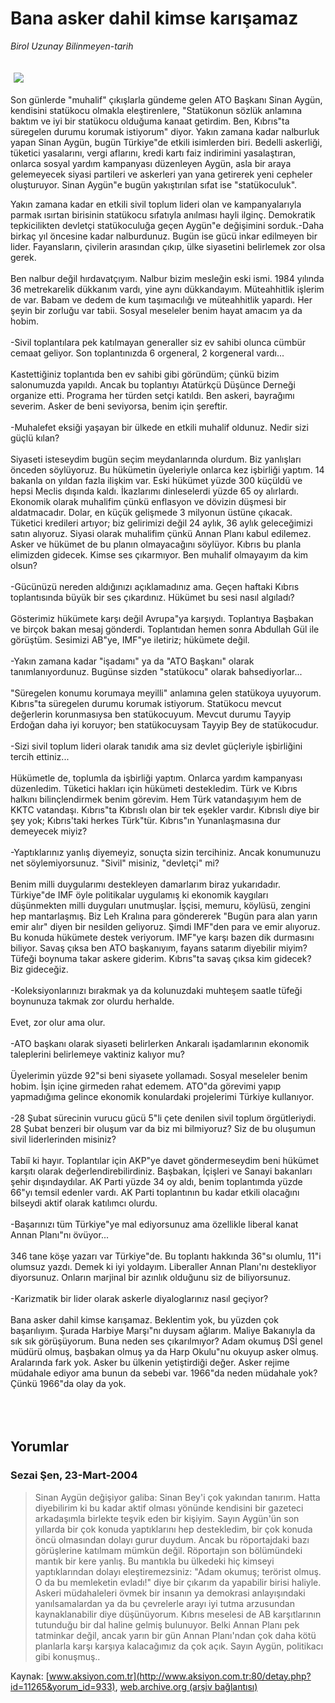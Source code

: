 # Bana asker dahil kimse karışamaz

*Birol Uzunay Bilinmeyen-tarih*

<div>
 <font>
  <img border="0" height="1" src="/web/20050121180534im_/http://www.aksiyon.com.tr/images/blank.gif"/>
 </font>
 <font class="content">
  <p>
   <img border="0" hspace="5" src="http://web.archive.org/web/20050121180534im_/http://www.aksiyon.com.tr/resim/484/26.jpg" vspace="5"/>
  </p>
 </font>
 <font class="content">
  Son günlerde "muhalif"  çıkışlarla gündeme gelen ATO Başkanı Sinan Aygün, kendisini statükocu olmakla eleştirenlere, "Statükonun sözlük anlamına baktım ve iyi bir statükocu olduğuma kanaat getirdim. Ben, Kıbrıs"ta süregelen durumu korumak istiyorum" diyor. Yakın zamana kadar nalburluk yapan Sinan Aygün, bugün Türkiye"de etkili isimlerden biri. Bedelli askerliği, tüketici yasalarını, vergi aflarını, kredi kartı faiz indirimini yasalaştıran, onlarca sosyal yardım kampanyası düzenleyen Aygün, asla bir araya gelemeyecek siyasi partileri ve askerleri yan yana getirerek yeni cepheler oluşturuyor. Sinan Aygün"e bugün yakıştırılan sıfat ise "statükoculuk".
 </font>
 <br/>
 <p>
  <font class="content">
   Yakın zamana kadar en etkili sivil toplum lideri olan ve kampanyalarıyla parmak ısırtan birisinin statükocu sıfatıyla anılması hayli ilginç. Demokratik tepkicilikten devletçi statükoculuğa geçen Aygün"e değişimini sorduk.-Daha birkaç yıl öncesine kadar nalburdunuz. Bugün ise gücü inkar edilmeyen bir lider. Fayansların, çivilerin arasından çıkıp, ülke siyasetini belirlemek zor olsa gerek.
   <br>
    <br>
     Ben nalbur değil hırdavatçıyım. Nalbur bizim mesleğin eski ismi. 1984 yılında 36 metrekarelik dükkanım vardı, yine aynı dükkandayım. Müteahhitlik işlerim de var. Babam ve dedem de kum taşımacılığı ve müteahhitlik yapardı. Her şeyin bir zorluğu var tabii. Sosyal meseleler benim hayat amacım ya da hobim.
     <br>
      <br>
       -Sivil toplantılara pek katılmayan generaller siz ev sahibi olunca cümbür cemaat geliyor. Son toplantınızda 6 orgeneral, 2 korgeneral vardı...
       <br/>
       <br/>
       Kastettiğiniz toplantıda ben ev sahibi gibi göründüm; çünkü bizim salonumuzda yapıldı. Ancak bu toplantıyı Atatürkçü Düşünce Derneği organize etti. Programa her türden setçi katıldı. Ben askeri, bayrağımı severim. Asker de beni seviyorsa, benim için şereftir.
       <br/>
       <br/>
       -Muhalefet eksiği yaşayan bir ülkede en etkili muhalif oldunuz. Nedir sizi güçlü kılan?
       <br/>
       <br/>
       Siyaseti isteseydim bugün seçim meydanlarında olurdum. Biz yanlışları önceden söylüyoruz. Bu hükümetin üyeleriyle onlarca kez işbirliği yaptım. 14 bakanla on yıldan fazla ilişkim var. Eski hükümet yüzde 300 küçüldü ve hepsi Meclis dışında kaldı. İkazlarımı dinleselerdi yüzde 65 oy alırlardı. Ekonomik olarak muhalifim çünkü enflasyon ve dövizin düşmesi bir aldatmacadır. Dolar, en küçük gelişmede 3 milyonun üstüne çıkacak. Tüketici kredileri artıyor; biz gelirimizi değil 24 aylık, 36 aylık geleceğimizi satın alıyoruz. Siyasi olarak muhalifim çünkü Annan Planı kabul edilemez. Asker ve hükümet de bu planın olmayacağını söylüyor. Kıbrıs bu planla elimizden gidecek. Kimse ses çıkarmıyor. Ben muhalif olmayayım da kim olsun?
       <br/>
       <br/>
       -Gücünüzü nereden aldığınızı açıklamadınız ama. Geçen haftaki Kıbrıs toplantısında büyük bir ses çıkardınız. Hükümet bu sesi nasıl algıladı?
       <br/>
       <br/>
       Gösterimiz hükümete karşı değil Avrupa"ya karşıydı. Toplantıya Başbakan ve birçok bakan mesaj gönderdi. Toplantıdan hemen sonra Abdullah Gül ile görüştüm. Sesimizi AB"ye, IMF"ye iletiriz; hükümete değil.
       <br/>
       <br/>
       -Yakın zamana kadar "işadamı" ya da "ATO Başkanı" olarak tanımlanıyordunuz. Bugünse sizden "statükocu" olarak bahsediyorlar...
       <br/>
       <br/>
       "Süregelen konumu korumaya meyilli" anlamına gelen statükoya uyuyorum. Kıbrıs"ta süregelen durumu korumak istiyorum. Statükocu mevcut değerlerin korunmasıysa ben statükocuyum. Mevcut durumu Tayyip Erdoğan daha iyi koruyor; ben statükocuysam Tayyip Bey de statükocudur.
       <br/>
       <br/>
       -Sizi sivil toplum lideri olarak tanıdık ama siz devlet güçleriyle işbirliğini tercih ettiniz...
       <br/>
       <br/>
       Hükümetle de, toplumla da işbirliği yaptım. Onlarca yardım kampanyası düzenledim. Tüketici hakları için hükümeti destekledim. Türk ve Kıbrıs halkını bilinçlendirmek benim görevim. Hem Türk vatandaşıyım hem de KKTC vatandaşı. Kıbrıs"ta Kıbrıslı olan bir tek eşekler vardır. Kıbrıslı diye bir şey yok; Kıbrıs'taki herkes Türk"tür. Kıbrıs"ın Yunanlaşmasına dur demeyecek miyiz?
       <br/>
       <br/>
       -Yaptıklarınız yanlış diyemeyiz, sonuçta sizin tercihiniz. Ancak konumunuzu net söylemiyorsunuz. "Sivil" misiniz, "devletçi" mi?
       <br/>
       <br/>
       Benim milli duygularımı destekleyen damarlarım biraz yukarıdadır. Türkiye"de IMF öyle politikalar uygulamış ki ekonomik kaygıları düşünmekten milli duyguları unutmuşlar. İşçisi, memuru, köylüsü, zengini hep mantarlaşmış. Biz Leh Kralına para göndererek "Bugün para alan yarın emir alır" diyen bir nesilden geliyoruz. Şimdi IMF"den para ve emir alıyoruz. Bu konuda hükümete destek veriyorum. IMF"ye karşı bazen dik durmasını biliyor. Savaş çıksa ben ATO başkanıyım, fayans satarım diyebilir miyim? Tüfeği boynuma takar askere giderim. Kıbrıs"ta savaş çıksa kim gidecek? Biz gideceğiz.
       <br/>
       <br/>
       -Koleksiyonlarınızı bırakmak ya da kolunuzdaki muhteşem saatle tüfeği boynunuza takmak zor olurdu herhalde.
       <br/>
       <br/>
       Evet, zor olur ama olur.
       <br/>
       <br/>
       -ATO başkanı olarak siyaseti belirlerken Ankaralı işadamlarının ekonomik taleplerini belirlemeye vaktiniz kalıyor mu?
       <br/>
       <br/>
       Üyelerimin yüzde 92"si beni siyasete yollamadı. Sosyal meseleler benim hobim. İşin içine girmeden rahat edemem. ATO"da görevimi yapıp yapmadığıma gelince ekonomik konulardaki projelerimi Türkiye kullanıyor.
       <br/>
       <br/>
       -28 Şubat sürecinin vurucu gücü 5"li çete denilen sivil toplum örgütleriydi. 28 Şubat benzeri bir oluşum var da biz mi bilmiyoruz? Siz de bu oluşumun sivil liderlerinden misiniz?
       <br/>
       <br/>
       Tabiî ki hayır. Toplantılar için AKP"ye davet göndermeseydim beni hükümet karşıtı olarak değerlendirebilirdiniz. Başbakan, İçişleri ve Sanayi bakanları şehir dışındaydılar. AK Parti yüzde 34 oy aldı, benim toplantımda yüzde 66"yı temsil edenler vardı. AK Parti toplantının bu kadar etkili olacağını bilseydi aktif olarak katılımcı olurdu.
       <br/>
       <br/>
       -Başarınızı tüm Türkiye"ye mal ediyorsunuz ama özellikle liberal kanat Annan Planı"nı övüyor...
       <br/>
       <br/>
       346 tane köşe yazarı var Türkiye"de. Bu toplantı hakkında 36"sı olumlu, 11"i olumsuz yazdı. Demek ki iyi yoldayım. Liberaller Annan Planı'nı destekliyor diyorsunuz. Onların marjinal bir azınlık olduğunu siz de biliyorsunuz.
       <br/>
       <br/>
       -Karizmatik bir lider olarak askerle diyaloglarınız nasıl geçiyor?
       <br/>
       <br/>
       Bana asker dahil kimse karışamaz. Beklentim yok, bu yüzden çok başarılıyım. Şurada Harbiye Marşı"nı duysam ağlarım. Maliye Bakanıyla da sık sık görüşüyorum. Buna neden ses çıkarılmıyor? Adam okumuş DSİ genel müdürü olmuş, başbakan olmuş ya da Harp Okulu"nu okuyup asker olmuş. Aralarında fark yok. Asker bu ülkenin yetiştirdiği değer. Asker rejime müdahale ediyor ama bunun da sebebi var. 1966"da neden müdahale yok? Çünkü 1966"da olay da yok.
      </br>
     </br>
    </br>
   </br>
  </font>
 </p>
</div>


## Yorumlar

### Sezai Şen, 23-Mart-2004
> Sinan Aygün değişiyor galiba: 
> Sinan Bey'i çok yakından tanırım. Hatta diyebilirim ki bu kadar aktif olması yönünde kendisini bir gazeteci arkadaşımla birlekte teşvik eden bir kişiyim. Sayın Aygün'ün son yıllarda bir çok konuda yaptıklarını hep destekledim, bir çok konuda öncü olmasından dolayı gurur duydum. Ancak bu röportajdaki bazı görüşlerine katılmam mümkün değil. Röportajın son bölümündeki mantık bir kere yanlış. Bu mantıkla bu ülkedeki hiç kimseyi yaptıklarından dolayı eleştiremezsiniz: "Adam okumuş; terörist olmuş. O da bu memleketin evladı!" diye bir çıkarım da yapabilir birisi haliyle. Askeri müdahaleleri övmek bir insanın ya demokrasi anlayışındaki yanılsamalardan ya da bu çevrelerle arayı iyi tutma arzusundan kaynaklanabilir diye düşünüyorum.  Kıbrıs meselesi de AB karşıtlarının tutunduğu bir dal haline gelmiş bulunuyor. Belki Annan Planı pek tatminkar değil, ancak yarın bir gün Annan Planı'ndan çok daha kötü planlarla karşı karşıya kalacağımız da çok açık.  Sayın Aygün, politikacı gibi konuşmuş..

Kaynak: [www.aksiyon.com.tr](http://www.aksiyon.com.tr:80/detay.php?id=11265&yorum_id=933), [web.archive.org (arşiv bağlantısı)](http://web.archive.org/web/20050121180534/http://www.aksiyon.com.tr:80/detay.php?id=11265&yorum_id=933)
